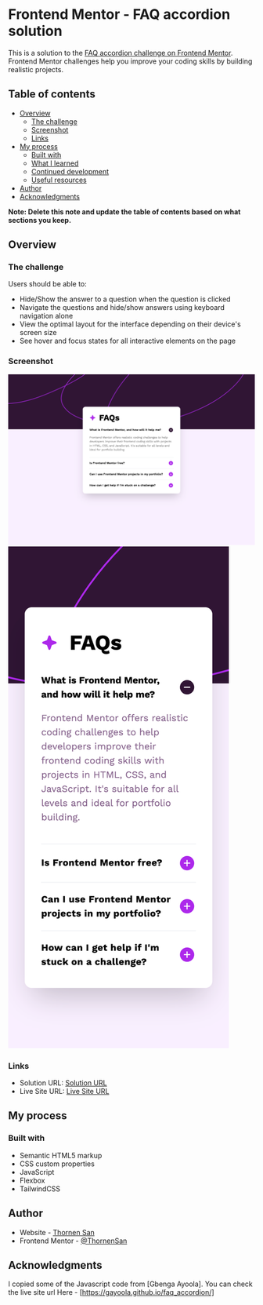 # Frontend Mentor - FAQ accordion solution

This is a solution to the [FAQ accordion challenge on Frontend Mentor](https://www.frontendmentor.io/challenges/faq-accordion-wyfFdeBwBz). Frontend Mentor challenges help you improve your coding skills by building realistic projects. 

## Table of contents

- [Overview](#overview)
  - [The challenge](#the-challenge)
  - [Screenshot](#screenshot)
  - [Links](#links)
- [My process](#my-process)
  - [Built with](#built-with)
  - [What I learned](#what-i-learned)
  - [Continued development](#continued-development)
  - [Useful resources](#useful-resources)
- [Author](#author)
- [Acknowledgments](#acknowledgments)

**Note: Delete this note and update the table of contents based on what sections you keep.**

## Overview

### The challenge

Users should be able to:

- Hide/Show the answer to a question when the question is clicked
- Navigate the questions and hide/show answers using keyboard navigation alone
- View the optimal layout for the interface depending on their device's screen size
- See hover and focus states for all interactive elements on the page

### Screenshot

![](./screenshots/desktop-screenshot.png)
![](./screenshots/mobile-screenshot.png)


### Links

- Solution URL: [Solution URL](https://github.com/ThornenSan/FrontendMentor-FAQ-Accordion.git)
- Live Site URL: [Live Site URL](https://thornensan.github.io/FrontendMentor-FAQ-Accordion/)

## My process

### Built with

- Semantic HTML5 markup
- CSS custom properties
- JavaScript
- Flexbox
- TailwindCSS

## Author

- Website - [Thornen San](https://thornensan.netlify.app/)
- Frontend Mentor - [@ThornenSan](https://www.frontendmentor.io/profile/ThornenSan)


## Acknowledgments

I copied some of the Javascript code from [Gbenga Ayoola].
You can check the live site url Here - [https://gayoola.github.io/faq_accordion/]

